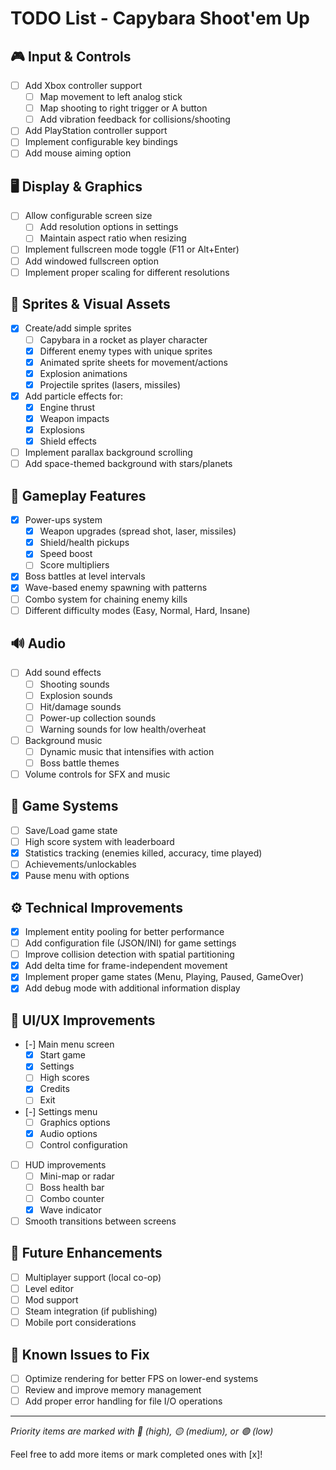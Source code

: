 # TODO List - Capybara Shoot'em Up

## 🎮 Input & Controls
- [ ] Add Xbox controller support
  - [ ] Map movement to left analog stick
  - [ ] Map shooting to right trigger or A button
  - [ ] Add vibration feedback for collisions/shooting
- [ ] Add PlayStation controller support
- [ ] Implement configurable key bindings
- [ ] Add mouse aiming option

## 🖥️ Display & Graphics
- [ ] Allow configurable screen size
  - [ ] Add resolution options in settings
  - [ ] Maintain aspect ratio when resizing
- [ ] Implement fullscreen mode toggle (F11 or Alt+Enter)
- [ ] Add windowed fullscreen option
- [ ] Implement proper scaling for different resolutions

## 🎨 Sprites & Visual Assets
- [x] Create/add simple sprites
  - [ ] Capybara in a rocket as player character
  - [x] Different enemy types with unique sprites
  - [x] Animated sprite sheets for movement/actions
  - [x] Explosion animations
  - [x] Projectile sprites (lasers, missiles)
- [x] Add particle effects for:
  - [x] Engine thrust
  - [x] Weapon impacts
  - [x] Explosions
  - [x] Shield effects
- [ ] Implement parallax background scrolling
- [ ] Add space-themed background with stars/planets

## 🎯 Gameplay Features
- [x] Power-ups system
  - [x] Weapon upgrades (spread shot, laser, missiles)
  - [x] Shield/health pickups
  - [x] Speed boost
  - [ ] Score multipliers
- [x] Boss battles at level intervals
- [x] Wave-based enemy spawning with patterns
- [ ] Combo system for chaining enemy kills
- [ ] Different difficulty modes (Easy, Normal, Hard, Insane)

## 🔊 Audio
- [ ] Add sound effects
  - [ ] Shooting sounds
  - [ ] Explosion sounds
  - [ ] Hit/damage sounds
  - [ ] Power-up collection sounds
  - [ ] Warning sounds for low health/overheat
- [ ] Background music
  - [ ] Dynamic music that intensifies with action
  - [ ] Boss battle themes
- [ ] Volume controls for SFX and music

## 💾 Game Systems
- [ ] Save/Load game state
- [ ] High score system with leaderboard
- [x] Statistics tracking (enemies killed, accuracy, time played)
- [ ] Achievements/unlockables
- [x] Pause menu with options

## ⚙️ Technical Improvements
- [x] Implement entity pooling for better performance
- [ ] Add configuration file (JSON/INI) for game settings
- [ ] Improve collision detection with spatial partitioning
- [x] Add delta time for frame-independent movement
- [x] Implement proper game states (Menu, Playing, Paused, GameOver)
- [x] Add debug mode with additional information display

## 🎨 UI/UX Improvements
- [-] Main menu screen
  - [x] Start game
  - [x] Settings
  - [ ] High scores
  - [x] Credits
  - [ ] Exit
- [-] Settings menu
  - [ ] Graphics options
  - [x] Audio options
  - [ ] Control configuration
- [ ] HUD improvements
  - [ ] Mini-map or radar
  - [ ] Boss health bar
  - [ ] Combo counter
  - [x] Wave indicator
- [ ] Smooth transitions between screens

## 🚀 Future Enhancements
- [ ] Multiplayer support (local co-op)
- [ ] Level editor
- [ ] Mod support
- [ ] Steam integration (if publishing)
- [ ] Mobile port considerations

## 🐛 Known Issues to Fix
- [ ] Optimize rendering for better FPS on lower-end systems
- [ ] Review and improve memory management
- [ ] Add proper error handling for file I/O operations

---
*Priority items are marked with 🔴 (high), 🟡 (medium), or 🟢 (low)*

Feel free to add more items or mark completed ones with [x]!
